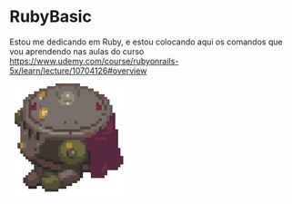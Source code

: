 # RubyBasic
Estou me dedicando em Ruby, e estou colocando aqui os comandos que vou aprendendo nas aulas do curso https://www.udemy.com/course/rubyonrails-5x/learn/lecture/10704126#overview

![RoboCaminhando](https://github.com/EverSilva/EverSilva/blob/main/assets/ershin-walking.gif)
